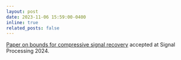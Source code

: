 ```yaml
---
layout: post
date: 2023-11-06 15:59:00-0400
inline: true
related_posts: false
---
```


[Paper on bounds for compressive signal recovery](https://www.sciencedirect.com/science/article/abs/pii/S0165168423004231) accepted at Signal Processing 2024.